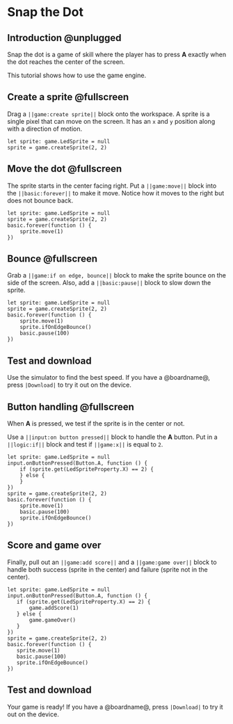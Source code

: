 # Snap the Dot

## Introduction @unplugged

Snap the dot is a game of skill where the player has to press **A** exactly when the dot reaches the center of the screen.

This tutorial shows how to use the game engine.

## Create a sprite @fullscreen

Drag a ``||game:create sprite||`` block onto the workspace. A sprite is a single pixel that can move on the screen. It has an ``x`` and ``y`` position along with a direction of motion.

```blocks
let sprite: game.LedSprite = null
sprite = game.createSprite(2, 2)
```

## Move the dot @fullscreen

The sprite starts in the center facing right. Put a ``||game:move||`` block into the ``||basic:forever||`` to make it move. Notice how it moves to the right but does not bounce back.

```blocks
let sprite: game.LedSprite = null
sprite = game.createSprite(2, 2)
basic.forever(function () {
    sprite.move(1)
})
```

## Bounce @fullscreen

Grab a ``||game:if on edge, bounce||`` block to make the sprite bounce on the side of the screen. Also, add a ``||basic:pause||`` block to slow down the sprite.

```blocks
let sprite: game.LedSprite = null
sprite = game.createSprite(2, 2)
basic.forever(function () {
    sprite.move(1)
    sprite.ifOnEdgeBounce()
    basic.pause(100)
})
```

## Test and download

Use the simulator to find the best speed. If you have a @boardname@, press ``|Download|`` to try it out on the device.

## Button handling @fullscreen

When **A** is pressed, we test if the sprite is in the center or not.

Use a ``||input:on button pressed||`` block to handle the **A** button. Put in a ``||logic:if||`` block and test if ``||game:x||`` is equal to `2`.

```blocks
let sprite: game.LedSprite = null
input.onButtonPressed(Button.A, function () {
    if (sprite.get(LedSpriteProperty.X) == 2) {
    } else {
    }
})
sprite = game.createSprite(2, 2)
basic.forever(function () {
    sprite.move(1)
    basic.pause(100)
    sprite.ifOnEdgeBounce()
})
```

## Score and game over

Finally, pull out an ``||game:add score||`` and a ``||game:game over||`` block to handle both success (sprite in the center) and failure (sprite not in the center).

 ```blocks
let sprite: game.LedSprite = null
input.onButtonPressed(Button.A, function () {
    if (sprite.get(LedSpriteProperty.X) == 2) {
        game.addScore(1)
    } else {
        game.gameOver()
    }
})
sprite = game.createSprite(2, 2)
basic.forever(function () {
    sprite.move(1)
    basic.pause(100)
    sprite.ifOnEdgeBounce()
})
```

## Test and download

Your game is ready! If you have a @boardname@, press ``|Download|`` to try it out on the device.

